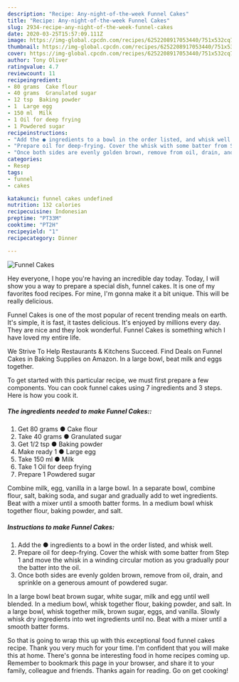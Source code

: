 ```yaml
---
description: "Recipe: Any-night-of-the-week Funnel Cakes"
title: "Recipe: Any-night-of-the-week Funnel Cakes"
slug: 2934-recipe-any-night-of-the-week-funnel-cakes
date: 2020-03-25T15:57:09.111Z
image: https://img-global.cpcdn.com/recipes/6252208917053440/751x532cq70/funnel-cakes-recipe-main-photo.jpg
thumbnail: https://img-global.cpcdn.com/recipes/6252208917053440/751x532cq70/funnel-cakes-recipe-main-photo.jpg
cover: https://img-global.cpcdn.com/recipes/6252208917053440/751x532cq70/funnel-cakes-recipe-main-photo.jpg
author: Tony Oliver
ratingvalue: 4.7
reviewcount: 11
recipeingredient:
- 80 grams  Cake flour
- 40 grams  Granulated sugar
- 12 tsp  Baking powder
- 1  Large egg
- 150 ml  Milk
- 1 Oil for deep frying
- 1 Powdered sugar
recipeinstructions:
- "Add the ● ingredients to a bowl in the order listed, and whisk well."
- "Prepare oil for deep-frying. Cover the whisk with some batter from Step 1 and move the whisk in a winding circular motion as you gradually pour the batter into the oil."
- "Once both sides are evenly golden brown, remove from oil, drain, and sprinkle on a generous amount of powdered sugar."
categories:
- Resep
tags:
- funnel
- cakes

katakunci: funnel cakes undefined
nutrition: 132 calories
recipecuisine: Indonesian
preptime: "PT33M"
cooktime: "PT2H"
recipeyield: "1"
recipecategory: Dinner

---
```



![Funnel Cakes](https://img-global.cpcdn.com/recipes/6252208917053440/751x532cq70/funnel-cakes-recipe-main-photo.jpg)

Hey everyone, I hope you're having an incredible day today. Today, I will show you a way to prepare a special dish, funnel cakes. It is one of my favorites food recipes. For mine, I'm gonna make it a bit unique. This will be really delicious.

Funnel Cakes is one of the most popular of recent trending meals on earth. It's simple, it is fast, it tastes delicious. It's enjoyed by millions every day. They are nice and they look wonderful. Funnel Cakes is something which I have loved my entire life.

We Strive To Help Restaurants &amp; Kitchens Succeed. Find Deals on Funnel Cakes in Baking Supplies on Amazon. In a large bowl, beat milk and eggs together.


To get started with this particular recipe, we must first prepare a few components. You can cook funnel cakes using 7 ingredients and 3 steps. Here is how you cook it.

##### The ingredients needed to make Funnel Cakes::

1. Get 80 grams ● Cake flour
1. Take 40 grams ● Granulated sugar
1. Get 1/2 tsp ● Baking powder
1. Make ready 1 ● Large egg
1. Take 150 ml ● Milk
1. Take 1 Oil for deep frying
1. Prepare 1 Powdered sugar


Combine milk, egg, vanilla in a large bowl. In a separate bowl, combine flour, salt, baking soda, and sugar and gradually add to wet ingredients. Beat with a mixer until a smooth batter forms. In a medium bowl whisk together flour, baking powder, and salt. 

##### Instructions to make Funnel Cakes:

1. Add the ● ingredients to a bowl in the order listed, and whisk well.
1. Prepare oil for deep-frying. Cover the whisk with some batter from Step 1 and move the whisk in a winding circular motion as you gradually pour the batter into the oil.
1. Once both sides are evenly golden brown, remove from oil, drain, and sprinkle on a generous amount of powdered sugar.


In a large bowl beat brown sugar, white sugar, milk and egg until well blended. In a medium bowl, whisk together flour, baking powder, and salt. In a large bowl, whisk together milk, brown sugar, eggs, and vanilla. Slowly whisk dry ingredients into wet ingredients until no. Beat with a mixer until a smooth batter forms. 

So that is going to wrap this up with this exceptional food funnel cakes recipe. Thank you very much for your time. I'm confident that you will make this at home. There's gonna be interesting food in home recipes coming up. Remember to bookmark this page in your browser, and share it to your family, colleague and friends. Thanks again for reading. Go on get cooking!
